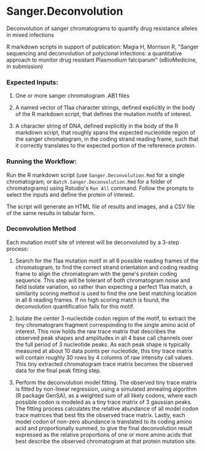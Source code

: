 # Sanger.Deconvolution
Deconvolution of sanger chromatograms to quantify drug resistance alleles in mixed infections

R markdown scripts in support of publication:
Magia H, Morrison R, "Sanger sequencing and deconvolution of polyclonal infections: a quantitative 
approach to monitor drug resistant Plasmodium falciparum"  (eBioMedicine, in submission)

### Expected Inputs:

1. One or more sanger chromatogram .AB1 files

2. A named vector of 11aa character strings, defined explicitly in the body of the R markdown script, that defines
the mutation motifs of interest.

3. A character string of DNA, defined explicitly in the body of the R markdown script, that roughly spans 
the expected nucleotide region of the sanger chromatogram, in the coding strand reading frame, such that 
it correctly translates to the expected portion of the referenece protein.
  
### Running the Workflow:

Run the R markdown script (use `Sanger.Deconvolution.Rmd` for a single chromatogram; or `Batch.Sanger.Deconvolution.Rmd` 
for a folder of chromatograms) using Rstudio's `Run All` command.  Follow the prompts to select the inputs and 
define the protein of interest.

The script will generate an HTML file of results and images, and a CSV file of the same results in tabular form.
  
### Deconvolution Method

Each mutation motif site of interest will be deconvoluted by a 3-step process:  

1. Search for the 11aa mutation motif in all 6 possible reading frames of the chromatogram, to find the correct 
strand orientation and coding reading frame to align the chromatogram with the gene's protein coding sequence. 
This step will be tolerant of both chromatogram noise and field isolate variation, so rather than expecting a 
perfect 11aa match, a similarity scoring method is used to find the one best matching location in all 6 reading 
frames. If no high scoring match is found, the deconvolution quantification fails for this motif.
  
2. Isolate the center 3-nucleotide codon region of the motif, to extract the tiny chromatogram fragment corresponding 
to the single amino acid of interest. This now holds the raw trace matrix that describes the observed peak shapes and 
amplitudes in all 4 base call channels over the full period of 3 nucleotide peaks. As each peak shape is typically 
measured at about 10 data points per nucleotide, this tiny trace matrix will contain roughly 30 rows by 4 columns of 
raw intensity call values. This tiny extracted chromatogram trace matrix becomes the observed data for the final 
peak fitting step.
  
3. Perform the deconvolution model fitting. The observed tiny trace matrix is fitted by non-linear regression, using a simulated 
annealing algorithm (R package GenSA), as a weighted sum of all likely codons, where each possible codon is modeled 
as a tiny trace matrix of 3 gaussian peaks. The fitting process calculates the relative abundance of all model codon 
trace matrices that best fits the observed trace matrix. Lastly, each model codon of non-zero abundance is translated 
to its coding amino acid and proportionally summed, to give the final deconvolution result expressed as the relative 
proportions of one or more amino acids that best describe the observed chromatogram at that protein mutation site.

